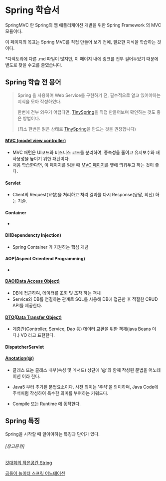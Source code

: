 # Spring 학습서

SpringMVC 란 Spring의 웹 애플리케이션 개발을 위한 Spring Framework 의 MVC 모듈이다.

이 페이지의 목표는 Spring MVC를 직접 만들어 보기 전에, 필요한 지식을 학습하는 것이다.



*디렉토리에 다른 .md 파일이 많지만, 이 페이지 내에 링크를 전부 걸어두었기 때문에 별도로 찾을 수고를 줄였습니다.

## Spring 학습 전 용어

> Spring 을 사용하여 Web Service를 구현하기 전, 필수적으로 알고 있어야하는 지식을 모아 작성하였다.
>
> 한번에 전부 외우기 어렵다면, [TinySpring](https://github.com/PCloud63514/WebProject-Learn/tree/master/BackEnd/Spring/TinySpring%20%EC%98%88%EC%A0%9C)을 직접 만들어보며 확인하는 것도 좋은 방법이다. 
>
> (최소 한번은 읽은 상태로 [TinySpring](https://github.com/PCloud63514/WebProject-Learn/tree/master/BackEnd/Spring/TinySpring%20%EC%98%88%EC%A0%9C)을 만드는 것을 권장합니다)



#### [MVC (model view controller)](https://github.com/PCloud63514/WebProject-Learn/blob/master/BackEnd/Spring/Spring%20MVC.md)

- MVC 패턴은 UI코드와 비즈니스 코드를 분리하여, 종속성을 줄이고 유지보수와 재사용성을 높이기 위한 패턴이다.
- 처음 학습한다면, 이 페이지를 읽을 때 [MVC 페이지](https://github.com/PCloud63514/WebProject-Learn/blob/master/BackEnd/Spring/Spring%20MVC.md)를 옆에 띄워두고 하는 것이 좋다.



#### Servlet

- Client의 Request(요청)을 처리하고 처리 결과를 다시 Response(응답, 회신) 하는 기술.



#### Container

- 

#### DI(Dependencty Injection)

- Spring Container 가 지원하는 핵심 개념



#### AOP(Aspect Orientend Programming)

- 



#### [DAO(Data Access Object)](https://github.com/PCloud63514/WebProject-Learn/blob/master/BackEnd/Spring/Dao.md)

- DB에 접근하여, 데이터를 조회 및 조작 하는 객체
- Service와 DB를 연결하는 관계로 SQL를 사용해 DB에 접근한 후 적절한 CRUD API를 제공한다.



#### [DTO(Data Transfer Object)](https://github.com/PCloud63514/WebProject-Learn/blob/master/BackEnd/Spring/Dto.md)

- 계층간(Controller, Service, Dao 등) 데이터 교환을 위한 객체(java Beans 이다.) VO 라고 표현한다.

#### DispatcherServlet



#### [Anotation(@)](https://github.com/PCloud63514/WebProject-Learn/blob/master/BackEnd/Spring/Anotation%20%EC%A2%85%EB%A5%98.md)

- 클래스 또는 클래스 내부(속성 및 메서드) 상단에 '@'와 함께 작성된 문법을 어노테이션 이라 한다.

- Java5 부터 추가된 문법요소이다.  사전 의미는 '주석'을 의미하며, Java Code에 주석처럼 작성하여 특수한 의미를 부여하는 키워드다.
- Compile  또는 Runtime 에 동작한다. 





## Spring 특징

Spring을 시작할 때 알아야하는 특징과 단어가 있다.











###### [참고문헌]

[갓대희의 작은공간 String](https://goddaehee.tistory.com/156)

[곰돌이 놀이터 스프링 어노테이션](https://helloworld-88.tistory.com/147)